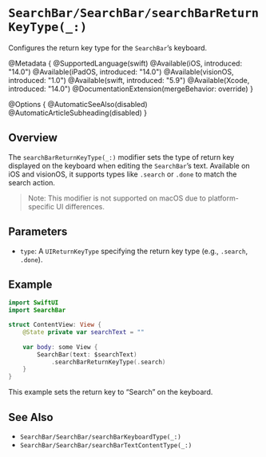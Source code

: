 # ``SearchBar/SearchBar/searchBarReturnKeyType(_:)``

Configures the return key type for the `SearchBar`’s keyboard.

@Metadata {
    @SupportedLanguage(swift)
    @Available(iOS, introduced: "14.0")
    @Available(iPadOS, introduced: "14.0")
    @Available(visionOS, introduced: "1.0")
    @Available(swift, introduced: "5.9")
    @Available(Xcode, introduced: "14.0")
    @DocumentationExtension(mergeBehavior: override)
}

@Options {
    @AutomaticSeeAlso(disabled)
    @AutomaticArticleSubheading(disabled)
}

## Overview

The `searchBarReturnKeyType(_:)` modifier sets the type of return key displayed on the keyboard when editing the `SearchBar`’s text. Available on iOS and visionOS, it supports types like `.search` or `.done` to match the search action.

> Note: This modifier is not supported on macOS due to platform-specific UI differences.

## Parameters

- `type`: A `UIReturnKeyType` specifying the return key type (e.g., `.search`, `.done`).

## Example

```swift
import SwiftUI
import SearchBar

struct ContentView: View {
    @State private var searchText = ""
    
    var body: some View {
        SearchBar(text: $searchText)
            .searchBarReturnKeyType(.search)
    }
}
```

This example sets the return key to “Search” on the keyboard.

## See Also

- ``SearchBar/SearchBar/searchBarKeyboardType(_:)``
- ``SearchBar/SearchBar/searchBarTextContentType(_:)``
